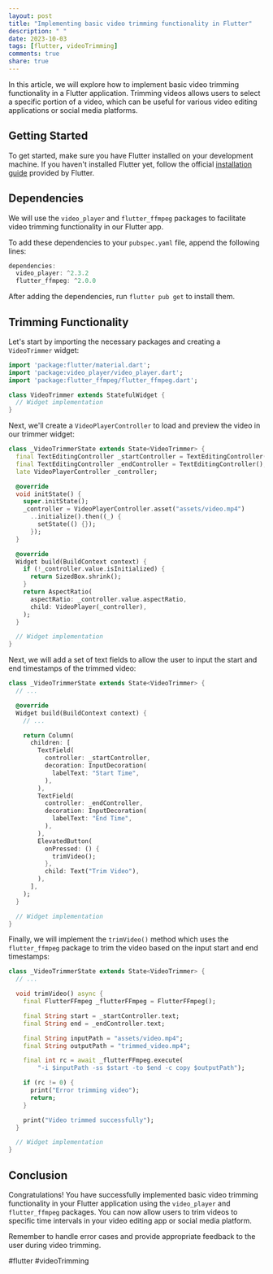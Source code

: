 ```yaml
---
layout: post
title: "Implementing basic video trimming functionality in Flutter"
description: " "
date: 2023-10-03
tags: [flutter, videoTrimming]
comments: true
share: true
---
```


In this article, we will explore how to implement basic video trimming functionality in a Flutter application. Trimming videos allows users to select a specific portion of a video, which can be useful for various video editing applications or social media platforms.

## Getting Started

To get started, make sure you have Flutter installed on your development machine. If you haven't installed Flutter yet, follow the official [installation guide](https://flutter.dev/docs/get-started/install) provided by Flutter.

## Dependencies

We will use the `video_player` and `flutter_ffmpeg` packages to facilitate video trimming functionality in our Flutter app. 

To add these dependencies to your `pubspec.yaml` file, append the following lines:

```dart
dependencies:
  video_player: ^2.3.2
  flutter_ffmpeg: ^2.0.0
```

After adding the dependencies, run `flutter pub get` to install them.

## Trimming Functionality

Let's start by importing the necessary packages and creating a `VideoTrimmer` widget:

```dart
import 'package:flutter/material.dart';
import 'package:video_player/video_player.dart';
import 'package:flutter_ffmpeg/flutter_ffmpeg.dart';

class VideoTrimmer extends StatefulWidget {
  // Widget implementation
}
```

Next, we'll create a `VideoPlayerController` to load and preview the video in our trimmer widget:

```dart
class _VideoTrimmerState extends State<VideoTrimmer> {
  final TextEditingController _startController = TextEditingController();
  final TextEditingController _endController = TextEditingController();
  late VideoPlayerController _controller;

  @override
  void initState() {
    super.initState();
    _controller = VideoPlayerController.asset("assets/video.mp4")
      ..initialize().then((_) {
        setState(() {});
      });
  }

  @override
  Widget build(BuildContext context) {
    if (!_controller.value.isInitialized) {
      return SizedBox.shrink();
    }
    return AspectRatio(
      aspectRatio: _controller.value.aspectRatio,
      child: VideoPlayer(_controller),
    );
  }

  // Widget implementation
}
```

Next, we will add a set of text fields to allow the user to input the start and end timestamps of the trimmed video:

```dart
class _VideoTrimmerState extends State<VideoTrimmer> {
  // ...

  @override
  Widget build(BuildContext context) {
    // ...

    return Column(
      children: [
        TextField(
          controller: _startController,
          decoration: InputDecoration(
            labelText: "Start Time",
          ),
        ),
        TextField(
          controller: _endController,
          decoration: InputDecoration(
            labelText: "End Time",
          ),
        ),
        ElevatedButton(
          onPressed: () {
            trimVideo();
          },
          child: Text("Trim Video"),
        ),
      ],
    );
  }

  // Widget implementation
}
```

Finally, we will implement the `trimVideo()` method which uses the `flutter_ffmpeg` package to trim the video based on the input start and end timestamps:

```dart
class _VideoTrimmerState extends State<VideoTrimmer> {
  // ...

  void trimVideo() async {
    final FlutterFFmpeg _flutterFFmpeg = FlutterFFmpeg();

    final String start = _startController.text;
    final String end = _endController.text;

    final String inputPath = "assets/video.mp4";
    final String outputPath = "trimmed_video.mp4";

    final int rc = await _flutterFFmpeg.execute(
        "-i $inputPath -ss $start -to $end -c copy $outputPath");

    if (rc != 0) {
      print("Error trimming video");
      return;
    }

    print("Video trimmed successfully");
  }

  // Widget implementation
}
```

## Conclusion

Congratulations! You have successfully implemented basic video trimming functionality in your Flutter application using the `video_player` and `flutter_ffmpeg` packages. You can now allow users to trim videos to specific time intervals in your video editing app or social media platform.

Remember to handle error cases and provide appropriate feedback to the user during video trimming.

#flutter #videoTrimming
